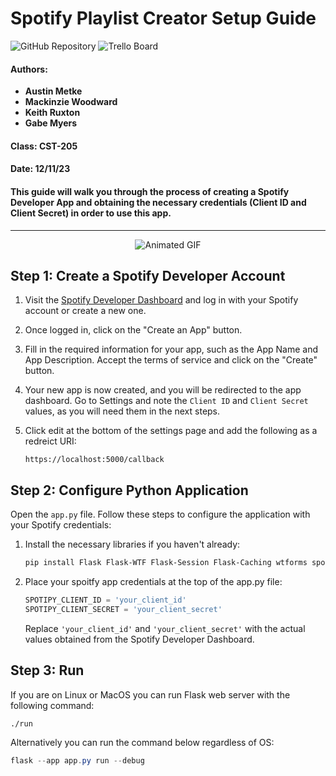 # Spotify Playlist Creator Setup Guide

<div>
  <a href="https://github.com/Austin-Metke/CST205-Final-Project" style="text-decoration: none;">
    <img src="https://img.shields.io/badge/Project%20Repository-grey?style=flat-square&logo=github&logoColor=white" alt="GitHub Repository">
  </a>
  <a href="https://trello.com/b/3WILazhQ/cst-205-team-9477" style="text-decoration: none;">
    <img src="https://img.shields.io/badge/Project%20Board-white?style=flat-square&logo=trello&logoColor=blue" alt="Trello Board">
  </a>
</div>

#### Authors: 
* **Austin Metke**
* **Mackinzie Woodward**
* **Keith Ruxton**
* **Gabe Myers**
#### Class: CST-205
#### Date: 12/11/23
#### 

 #### This guide will walk you through the process of creating a Spotify Developer App and obtaining the necessary credentials (Client ID and Client Secret) in order to use this app.
---
<div align="center">
  <img src="https://media4.giphy.com/media/v1.Y2lkPTc5MGI3NjExMGpwbWpjMzJjdXlvcnBsdG10eTl4c2FmMThoMW8zbWZkdmFwcDRjcyZlcD12MV9pbnRlcm5hbF9naWZfYnlfaWQmY3Q9Zw/LX8ZkoLXonTzR2YExC/giphy.gif" alt="Animated GIF">
</div>

## Step 1: Create a Spotify Developer Account

1. Visit the [Spotify Developer Dashboard](https://developer.spotify.com/dashboard/login) and log in with your Spotify account or create a new one.

2. Once logged in, click on the "Create an App" button.

3. Fill in the required information for your app, such as the App Name and App Description. Accept the terms of service and click on the "Create" button.

4. Your new app is now created, and you will be redirected to the app dashboard. Go to Settings and note the `Client ID` and `Client Secret` values, as you will need them in the next steps.

5. Click edit at the bottom of the settings page and add the following as a redreict URI:
   ```
   https://localhost:5000/callback
   ```
## Step 2: Configure Python Application

Open the `app.py` file. Follow these steps to configure the application with your Spotify credentials:

1. Install the necessary libraries if you haven't already:

   ```bash
   pip install Flask Flask-WTF Flask-Session Flask-Caching wtforms spotipy
   ```

2. Place your spoitfy app credentials at the top of the app.py file:

   ```python
   SPOTIPY_CLIENT_ID = 'your_client_id'
   SPOTIPY_CLIENT_SECRET = 'your_client_secret'                                                        
   ```

   Replace `'your_client_id'` and `'your_client_secret'` with the actual values obtained from the Spotify Developer Dashboard.


## Step 3: Run

  If you are on Linux or MacOS you can run Flask web server with the following command:
  
   ```bash
   ./run
   ```
   
  Alternatively you can run the command below regardless of OS:
  
  ```powershell
  flask --app app.py run --debug
  ```
